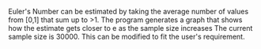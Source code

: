 Euler's Number can be estimated by taking the average number of values from [0,1] that sum up to >1.
The program generates a graph that shows how the estimate gets closer to e as the sample size increases
The current sample size is 30000. This can be modified to fit the user's requirement.
